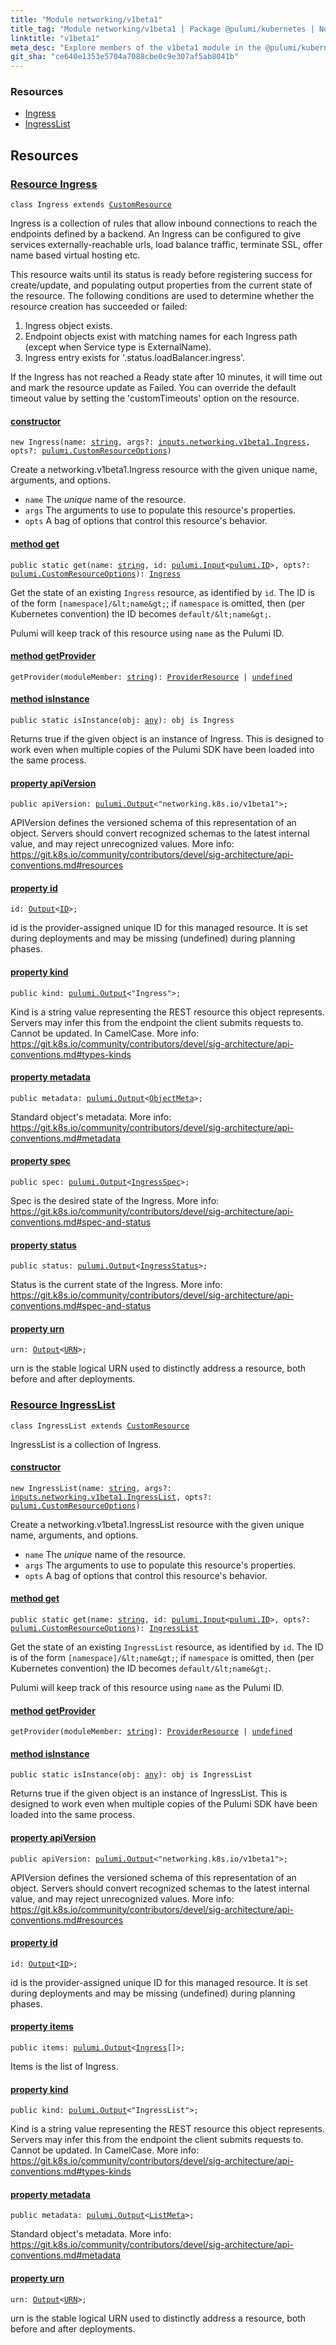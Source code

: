```yaml
---
title: "Module networking/v1beta1"
title_tag: "Module networking/v1beta1 | Package @pulumi/kubernetes | Node.js SDK"
linktitle: "v1beta1"
meta_desc: "Explore members of the v1beta1 module in the @pulumi/kubernetes package."
git_sha: "ce640e1353e5704a7088cbe0c9e307af5ab8041b"
---
```


<!-- WARNING: this page was generated by a tool. Do not edit it by hand. -->
<!-- To change it, please see https://github.com/pulumi/docs/tree/master/tools/tscdocgen. -->




<h3>Resources</h3>
<ul class="api">
    <li><a href="#Ingress"><span class="symbol resource"></span>Ingress</a></li>
    <li><a href="#IngressList"><span class="symbol resource"></span>IngressList</a></li>
</ul>




<h2 id="resources">Resources</h2>
<h3 class="pdoc-module-header" id="Ingress" data-link-title="Ingress">
    <a href="https://github.com/pulumi/pulumi-kubernetes/blob/{{< param git_sha >}}/sdk/nodejs/networking/v1beta1/Ingress.ts#L29">
        Resource <strong>Ingress</strong>
    </a>
</h3>

<pre class="highlight"><code><span class='kr'>class</span> <span class='nx'>Ingress</span> <span class='kr'>extends</span> <a href='/docs/reference/pkg/nodejs/pulumi/pulumi/#CustomResource'>CustomResource</a></code></pre>

Ingress is a collection of rules that allow inbound connections to reach the endpoints
defined by a backend. An Ingress can be configured to give services externally-reachable
urls, load balance traffic, terminate SSL, offer name based virtual hosting etc.

This resource waits until its status is ready before registering success
for create/update, and populating output properties from the current state of the resource.
The following conditions are used to determine whether the resource creation has
succeeded or failed:

1.  Ingress object exists.
2.  Endpoint objects exist with matching names for each Ingress path (except when Service
    type is ExternalName).
3.  Ingress entry exists for '.status.loadBalancer.ingress'.

If the Ingress has not reached a Ready state after 10 minutes, it will
time out and mark the resource update as Failed. You can override the default timeout value
by setting the 'customTimeouts' option on the resource.

<h4 class="pdoc-member-header" id="Ingress-constructor">
<a class="pdoc-child-name" href="https://github.com/pulumi/pulumi-kubernetes/blob/{{< param git_sha >}}/sdk/nodejs/networking/v1beta1/Ingress.ts#L92"> <b>constructor</b></a>
</h4>


<pre class="highlight"><code><span class='kd'></span><span class='kd'>new</span> Ingress(name: <span class='kd'><a href='https://developer.mozilla.org/en-US/docs/Web/JavaScript/Reference/Global_Objects/String'>string</a></span>, args?: <a href='/docs/reference/pkg/nodejs/pulumi/kubernetes/types/input/#Ingress'>inputs.networking.v1beta1.Ingress</a>, opts?: <a href='/docs/reference/pkg/nodejs/pulumi/pulumi/#CustomResourceOptions'>pulumi.CustomResourceOptions</a>)</code></pre>


Create a networking.v1beta1.Ingress resource with the given unique name, arguments, and options.

* `name` The _unique_ name of the resource.
* `args` The arguments to use to populate this resource&#39;s properties.
* `opts` A bag of options that control this resource&#39;s behavior.

<h4 class="pdoc-member-header" id="Ingress-get">
<a class="pdoc-child-name" href="https://github.com/pulumi/pulumi-kubernetes/blob/{{< param git_sha >}}/sdk/nodejs/networking/v1beta1/Ingress.ts#L75">method <b>get</b></a>
</h4>


<pre class="highlight"><code><span class='kd'>public static </span>get(name: <span class='kd'><a href='https://developer.mozilla.org/en-US/docs/Web/JavaScript/Reference/Global_Objects/String'>string</a></span>, id: <a href='/docs/reference/pkg/nodejs/pulumi/pulumi/#Input'>pulumi.Input</a>&lt;<a href='/docs/reference/pkg/nodejs/pulumi/pulumi/#ID'>pulumi.ID</a>&gt;, opts?: <a href='/docs/reference/pkg/nodejs/pulumi/pulumi/#CustomResourceOptions'>pulumi.CustomResourceOptions</a>): <a href='#Ingress'>Ingress</a></code></pre>


Get the state of an existing `Ingress` resource, as identified by `id`.
The ID is of the form `[namespace]/&lt;name&gt;`; if `namespace` is omitted, then (per
Kubernetes convention) the ID becomes `default/&lt;name&gt;`.

Pulumi will keep track of this resource using `name` as the Pulumi ID.

<h4 class="pdoc-member-header" id="Ingress-getProvider">
<a class="pdoc-child-name" href="https://github.com/pulumi/pulumi-kubernetes/blob/{{< param git_sha >}}/sdk/nodejs/networking/v1beta1/Ingress.ts#L29">method <b>getProvider</b></a>
</h4>


<pre class="highlight"><code><span class='kd'></span>getProvider(moduleMember: <span class='kd'><a href='https://developer.mozilla.org/en-US/docs/Web/JavaScript/Reference/Global_Objects/String'>string</a></span>): <a href='/docs/reference/pkg/nodejs/pulumi/pulumi/#ProviderResource'>ProviderResource</a> | <span class='kd'><a href='https://developer.mozilla.org/en-US/docs/Web/JavaScript/Reference/Global_Objects/undefined'>undefined</a></span></code></pre>

<h4 class="pdoc-member-header" id="Ingress-isInstance">
<a class="pdoc-child-name" href="https://github.com/pulumi/pulumi-kubernetes/blob/{{< param git_sha >}}/sdk/nodejs/networking/v1beta1/Ingress.ts#L86">method <b>isInstance</b></a>
</h4>


<pre class="highlight"><code><span class='kd'>public static </span>isInstance(obj: <span class='kd'><a href='https://www.typescriptlang.org/docs/handbook/basic-types.html#any'>any</a></span>): obj is Ingress</code></pre>


Returns true if the given object is an instance of Ingress.  This is designed to work even
when multiple copies of the Pulumi SDK have been loaded into the same process.

<h4 class="pdoc-member-header" id="Ingress-apiVersion">
<a class="pdoc-child-name" href="https://github.com/pulumi/pulumi-kubernetes/blob/{{< param git_sha >}}/sdk/nodejs/networking/v1beta1/Ingress.ts#L36">property <b>apiVersion</b></a>
</h4>

<pre class="highlight"><code><span class='kd'>public </span>apiVersion: <a href='/docs/reference/pkg/nodejs/pulumi/pulumi/#Output'>pulumi.Output</a>&lt;<span class='s2'>"networking.k8s.io/v1beta1"</span>&gt;;</code></pre>

APIVersion defines the versioned schema of this representation of an object. Servers should
convert recognized schemas to the latest internal value, and may reject unrecognized
values. More info:
https://git.k8s.io/community/contributors/devel/sig-architecture/api-conventions.md#resources

<h4 class="pdoc-member-header" id="Ingress-id">
<a class="pdoc-child-name" href="https://github.com/pulumi/pulumi-kubernetes/blob/{{< param git_sha >}}/sdk/nodejs/networking/v1beta1/Ingress.ts#L29">property <b>id</b></a>
</h4>

<pre class="highlight"><code><span class='kd'></span>id: <a href='/docs/reference/pkg/nodejs/pulumi/pulumi/#Output'>Output</a>&lt;<a href='/docs/reference/pkg/nodejs/pulumi/pulumi/#ID'>ID</a>&gt;;</code></pre>

id is the provider-assigned unique ID for this managed resource.  It is set during
deployments and may be missing (undefined) during planning phases.

<h4 class="pdoc-member-header" id="Ingress-kind">
<a class="pdoc-child-name" href="https://github.com/pulumi/pulumi-kubernetes/blob/{{< param git_sha >}}/sdk/nodejs/networking/v1beta1/Ingress.ts#L44">property <b>kind</b></a>
</h4>

<pre class="highlight"><code><span class='kd'>public </span>kind: <a href='/docs/reference/pkg/nodejs/pulumi/pulumi/#Output'>pulumi.Output</a>&lt;<span class='s2'>"Ingress"</span>&gt;;</code></pre>

Kind is a string value representing the REST resource this object represents. Servers may
infer this from the endpoint the client submits requests to. Cannot be updated. In
CamelCase. More info:
https://git.k8s.io/community/contributors/devel/sig-architecture/api-conventions.md#types-kinds

<h4 class="pdoc-member-header" id="Ingress-metadata">
<a class="pdoc-child-name" href="https://github.com/pulumi/pulumi-kubernetes/blob/{{< param git_sha >}}/sdk/nodejs/networking/v1beta1/Ingress.ts#L50">property <b>metadata</b></a>
</h4>

<pre class="highlight"><code><span class='kd'>public </span>metadata: <a href='/docs/reference/pkg/nodejs/pulumi/pulumi/#Output'>pulumi.Output</a>&lt;<a href='/docs/reference/pkg/nodejs/pulumi/kubernetes/types/output/#ObjectMeta'>ObjectMeta</a>&gt;;</code></pre>

Standard object's metadata. More info:
https://git.k8s.io/community/contributors/devel/sig-architecture/api-conventions.md#metadata

<h4 class="pdoc-member-header" id="Ingress-spec">
<a class="pdoc-child-name" href="https://github.com/pulumi/pulumi-kubernetes/blob/{{< param git_sha >}}/sdk/nodejs/networking/v1beta1/Ingress.ts#L56">property <b>spec</b></a>
</h4>

<pre class="highlight"><code><span class='kd'>public </span>spec: <a href='/docs/reference/pkg/nodejs/pulumi/pulumi/#Output'>pulumi.Output</a>&lt;<a href='/docs/reference/pkg/nodejs/pulumi/kubernetes/types/output/#IngressSpec'>IngressSpec</a>&gt;;</code></pre>

Spec is the desired state of the Ingress. More info:
https://git.k8s.io/community/contributors/devel/sig-architecture/api-conventions.md#spec-and-status

<h4 class="pdoc-member-header" id="Ingress-status">
<a class="pdoc-child-name" href="https://github.com/pulumi/pulumi-kubernetes/blob/{{< param git_sha >}}/sdk/nodejs/networking/v1beta1/Ingress.ts#L62">property <b>status</b></a>
</h4>

<pre class="highlight"><code><span class='kd'>public </span>status: <a href='/docs/reference/pkg/nodejs/pulumi/pulumi/#Output'>pulumi.Output</a>&lt;<a href='/docs/reference/pkg/nodejs/pulumi/kubernetes/types/output/#IngressStatus'>IngressStatus</a>&gt;;</code></pre>

Status is the current state of the Ingress. More info:
https://git.k8s.io/community/contributors/devel/sig-architecture/api-conventions.md#spec-and-status

<h4 class="pdoc-member-header" id="Ingress-urn">
<a class="pdoc-child-name" href="https://github.com/pulumi/pulumi-kubernetes/blob/{{< param git_sha >}}/sdk/nodejs/networking/v1beta1/Ingress.ts#L29">property <b>urn</b></a>
</h4>

<pre class="highlight"><code><span class='kd'></span>urn: <a href='/docs/reference/pkg/nodejs/pulumi/pulumi/#Output'>Output</a>&lt;<a href='/docs/reference/pkg/nodejs/pulumi/pulumi/#URN'>URN</a>&gt;;</code></pre>

urn is the stable logical URN used to distinctly address a resource, both before and after
deployments.

<h3 class="pdoc-module-header" id="IngressList" data-link-title="IngressList">
    <a href="https://github.com/pulumi/pulumi-kubernetes/blob/{{< param git_sha >}}/sdk/nodejs/networking/v1beta1/IngressList.ts#L13">
        Resource <strong>IngressList</strong>
    </a>
</h3>

<pre class="highlight"><code><span class='kr'>class</span> <span class='nx'>IngressList</span> <span class='kr'>extends</span> <a href='/docs/reference/pkg/nodejs/pulumi/pulumi/#CustomResource'>CustomResource</a></code></pre>

IngressList is a collection of Ingress.

<h4 class="pdoc-member-header" id="IngressList-constructor">
<a class="pdoc-child-name" href="https://github.com/pulumi/pulumi-kubernetes/blob/{{< param git_sha >}}/sdk/nodejs/networking/v1beta1/IngressList.ts#L69"> <b>constructor</b></a>
</h4>


<pre class="highlight"><code><span class='kd'></span><span class='kd'>new</span> IngressList(name: <span class='kd'><a href='https://developer.mozilla.org/en-US/docs/Web/JavaScript/Reference/Global_Objects/String'>string</a></span>, args?: <a href='/docs/reference/pkg/nodejs/pulumi/kubernetes/types/input/#IngressList'>inputs.networking.v1beta1.IngressList</a>, opts?: <a href='/docs/reference/pkg/nodejs/pulumi/pulumi/#CustomResourceOptions'>pulumi.CustomResourceOptions</a>)</code></pre>


Create a networking.v1beta1.IngressList resource with the given unique name, arguments, and options.

* `name` The _unique_ name of the resource.
* `args` The arguments to use to populate this resource&#39;s properties.
* `opts` A bag of options that control this resource&#39;s behavior.

<h4 class="pdoc-member-header" id="IngressList-get">
<a class="pdoc-child-name" href="https://github.com/pulumi/pulumi-kubernetes/blob/{{< param git_sha >}}/sdk/nodejs/networking/v1beta1/IngressList.ts#L52">method <b>get</b></a>
</h4>


<pre class="highlight"><code><span class='kd'>public static </span>get(name: <span class='kd'><a href='https://developer.mozilla.org/en-US/docs/Web/JavaScript/Reference/Global_Objects/String'>string</a></span>, id: <a href='/docs/reference/pkg/nodejs/pulumi/pulumi/#Input'>pulumi.Input</a>&lt;<a href='/docs/reference/pkg/nodejs/pulumi/pulumi/#ID'>pulumi.ID</a>&gt;, opts?: <a href='/docs/reference/pkg/nodejs/pulumi/pulumi/#CustomResourceOptions'>pulumi.CustomResourceOptions</a>): <a href='#IngressList'>IngressList</a></code></pre>


Get the state of an existing `IngressList` resource, as identified by `id`.
The ID is of the form `[namespace]/&lt;name&gt;`; if `namespace` is omitted, then (per
Kubernetes convention) the ID becomes `default/&lt;name&gt;`.

Pulumi will keep track of this resource using `name` as the Pulumi ID.

<h4 class="pdoc-member-header" id="IngressList-getProvider">
<a class="pdoc-child-name" href="https://github.com/pulumi/pulumi-kubernetes/blob/{{< param git_sha >}}/sdk/nodejs/networking/v1beta1/IngressList.ts#L13">method <b>getProvider</b></a>
</h4>


<pre class="highlight"><code><span class='kd'></span>getProvider(moduleMember: <span class='kd'><a href='https://developer.mozilla.org/en-US/docs/Web/JavaScript/Reference/Global_Objects/String'>string</a></span>): <a href='/docs/reference/pkg/nodejs/pulumi/pulumi/#ProviderResource'>ProviderResource</a> | <span class='kd'><a href='https://developer.mozilla.org/en-US/docs/Web/JavaScript/Reference/Global_Objects/undefined'>undefined</a></span></code></pre>

<h4 class="pdoc-member-header" id="IngressList-isInstance">
<a class="pdoc-child-name" href="https://github.com/pulumi/pulumi-kubernetes/blob/{{< param git_sha >}}/sdk/nodejs/networking/v1beta1/IngressList.ts#L63">method <b>isInstance</b></a>
</h4>


<pre class="highlight"><code><span class='kd'>public static </span>isInstance(obj: <span class='kd'><a href='https://www.typescriptlang.org/docs/handbook/basic-types.html#any'>any</a></span>): obj is IngressList</code></pre>


Returns true if the given object is an instance of IngressList.  This is designed to work even
when multiple copies of the Pulumi SDK have been loaded into the same process.

<h4 class="pdoc-member-header" id="IngressList-apiVersion">
<a class="pdoc-child-name" href="https://github.com/pulumi/pulumi-kubernetes/blob/{{< param git_sha >}}/sdk/nodejs/networking/v1beta1/IngressList.ts#L20">property <b>apiVersion</b></a>
</h4>

<pre class="highlight"><code><span class='kd'>public </span>apiVersion: <a href='/docs/reference/pkg/nodejs/pulumi/pulumi/#Output'>pulumi.Output</a>&lt;<span class='s2'>"networking.k8s.io/v1beta1"</span>&gt;;</code></pre>

APIVersion defines the versioned schema of this representation of an object. Servers should
convert recognized schemas to the latest internal value, and may reject unrecognized
values. More info:
https://git.k8s.io/community/contributors/devel/sig-architecture/api-conventions.md#resources

<h4 class="pdoc-member-header" id="IngressList-id">
<a class="pdoc-child-name" href="https://github.com/pulumi/pulumi-kubernetes/blob/{{< param git_sha >}}/sdk/nodejs/networking/v1beta1/IngressList.ts#L13">property <b>id</b></a>
</h4>

<pre class="highlight"><code><span class='kd'></span>id: <a href='/docs/reference/pkg/nodejs/pulumi/pulumi/#Output'>Output</a>&lt;<a href='/docs/reference/pkg/nodejs/pulumi/pulumi/#ID'>ID</a>&gt;;</code></pre>

id is the provider-assigned unique ID for this managed resource.  It is set during
deployments and may be missing (undefined) during planning phases.

<h4 class="pdoc-member-header" id="IngressList-items">
<a class="pdoc-child-name" href="https://github.com/pulumi/pulumi-kubernetes/blob/{{< param git_sha >}}/sdk/nodejs/networking/v1beta1/IngressList.ts#L25">property <b>items</b></a>
</h4>

<pre class="highlight"><code><span class='kd'>public </span>items: <a href='/docs/reference/pkg/nodejs/pulumi/pulumi/#Output'>pulumi.Output</a>&lt;<a href='/docs/reference/pkg/nodejs/pulumi/kubernetes/types/output/#Ingress'>Ingress</a>[]&gt;;</code></pre>

Items is the list of Ingress.

<h4 class="pdoc-member-header" id="IngressList-kind">
<a class="pdoc-child-name" href="https://github.com/pulumi/pulumi-kubernetes/blob/{{< param git_sha >}}/sdk/nodejs/networking/v1beta1/IngressList.ts#L33">property <b>kind</b></a>
</h4>

<pre class="highlight"><code><span class='kd'>public </span>kind: <a href='/docs/reference/pkg/nodejs/pulumi/pulumi/#Output'>pulumi.Output</a>&lt;<span class='s2'>"IngressList"</span>&gt;;</code></pre>

Kind is a string value representing the REST resource this object represents. Servers may
infer this from the endpoint the client submits requests to. Cannot be updated. In
CamelCase. More info:
https://git.k8s.io/community/contributors/devel/sig-architecture/api-conventions.md#types-kinds

<h4 class="pdoc-member-header" id="IngressList-metadata">
<a class="pdoc-child-name" href="https://github.com/pulumi/pulumi-kubernetes/blob/{{< param git_sha >}}/sdk/nodejs/networking/v1beta1/IngressList.ts#L39">property <b>metadata</b></a>
</h4>

<pre class="highlight"><code><span class='kd'>public </span>metadata: <a href='/docs/reference/pkg/nodejs/pulumi/pulumi/#Output'>pulumi.Output</a>&lt;<a href='/docs/reference/pkg/nodejs/pulumi/kubernetes/types/output/#ListMeta'>ListMeta</a>&gt;;</code></pre>

Standard object's metadata. More info:
https://git.k8s.io/community/contributors/devel/sig-architecture/api-conventions.md#metadata

<h4 class="pdoc-member-header" id="IngressList-urn">
<a class="pdoc-child-name" href="https://github.com/pulumi/pulumi-kubernetes/blob/{{< param git_sha >}}/sdk/nodejs/networking/v1beta1/IngressList.ts#L13">property <b>urn</b></a>
</h4>

<pre class="highlight"><code><span class='kd'></span>urn: <a href='/docs/reference/pkg/nodejs/pulumi/pulumi/#Output'>Output</a>&lt;<a href='/docs/reference/pkg/nodejs/pulumi/pulumi/#URN'>URN</a>&gt;;</code></pre>

urn is the stable logical URN used to distinctly address a resource, both before and after
deployments.



